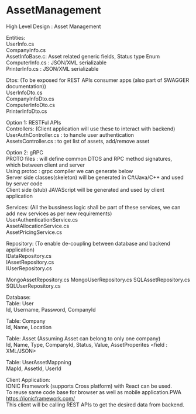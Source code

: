 # AssetManagement

High Level Design : Asset Management

Entities:  
UserInfo.cs  
CompanyInfo.cs  
AssetInfoBase.c: Asset related generic fields, Status type Enum  
ComputerInfo.cs : JSON/XML serializable  
PrinterInfo.cs : JSON/XML serializable  


Dtos: (To be exposed for REST APIs consumer apps (also part of SWAGGER documentation))  
UserInfoDto.cs   
CompanyInfoDto.cs  
ComputerInfoDto.cs  
PrinterInfoDto.cs  

Option 1: RESTFul APIs  
Controllers: (Client application will use these to interact with backend)  
UserAuthController.cs : to handle user authentication  
AssetsController.cs : to get list of assets, add/remove asset  

Option 2: gRPC   
PROTO files	: will define common DTOS and RPC method signatures,  
			  which between client and server  
Using protoc : grpc compiler we can generate below  
Server side classes(skeleton) will be generated in C#/Java/C++  and used by server code  
Client side  (stub) JAVAScript will be generated and used by client application  
 
Services: (All the bussiness logic shall be part of these services, we can add new services as per new requirements)  
UserAuthenticationService.cs  
AssetAllocationService.cs  
AssetPricingService.cs  


Repository: (To enable de-coupling between database and backend application)  
IDataRepository.cs  
IAssetRepository.cs  
IUserRepository.cs  
  
<MONGO DB>  
MongoAssetRepository.cs  
MongoUserRepository.cs  
  
<SQL DB>  
SQLAssetRepository.cs  
SQLUserRepository.cs  
  
Database:  
Table: User  
Id, Username, Password, CompanyId  
  
Table: Company  
Id, Name, Location  

Table: Asset (Assuming Asset can belong to only one company)  
Id, Name, Type, CompanyId, Status, Value, AssetProperites <field : XML/JSON>  
  
Table: UserAssetMappning  
MapId, AssetId, UserId  

Client Application:  
IONIC Framework (supports Cross platform) with React can be used.  
To reuse same code base for browser as well as mobile application.PWA  
https://ionicframework.com/  
This client will be calling REST APIs to get the desired data from backend.  


